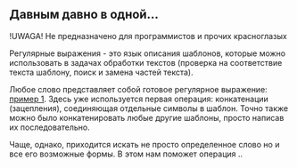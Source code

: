 ## Давным давно в одной...
!UWAGA! Не предназначено для программистов и прочих красноглазых

Регулярные выражения - это язык описания шаблонов, которые можно использовать в задачах обработки текстов (проверка на соответствие текста шаблону, поиск и замена частей текста).


Любое слово представляет собой готовое регулярное выражение: [пример 1](http://refiddle.com/nkir). Здесь уже используется первая операция: конкатенации (зацепления), соединяющая отдельные символы в шаблон. Точно также можно было конкатенировать любые другие шаблоны, просто написав их последовательно.

Чаще, однако, приходится искать не просто определенное слово но и все его возможные формы. В этом нам поможет операция 
..
